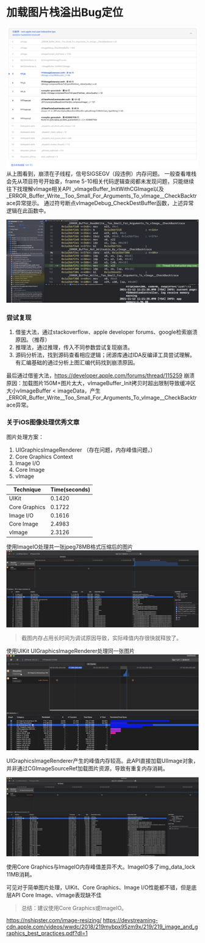# 加载图片栈溢出Bug定位

![2671636688198_.pic_hd](media/16366881101361/2671636688198_.pic_hd.jpg)
从上图看到，崩溃在子线程，信号SIGSEGV（段违例）内存问题。
一般查看堆栈会先从项目符号开始查，frame 5-10相关代码逻辑查阅都未发现问题，只能继续往下找理解vImage相关API _vImageBuffer_InitWithCGImage以及_ERROR_Buffer_Write__Too_Small_For_Arguments_To_vImage__CheckBacktrace异常提示。
通过符号断点vImageDebug_CheckDestBuffer函数，上述异常逻辑在此函数中。

![2651636687339_.pic_hd](media/16366881101361/2651636687339_.pic_hd.jpg)

### 尝试复现
1. 借鉴大法，通过stackoverflow、apple developer forums、google检索崩溃原因。（推荐）
2. 推理法，通过推理，传入不同参数尝试复现崩溃。
3. 源码分析法，找到源码查看相应逻辑；闭源库通过IDA反编译工具尝试理解。有汇编基础的通过分析上图汇编代码找到崩溃原因。

最后通过借鉴大法，https://developer.apple.com/forums/thread/115259
崩溃原因：加载图片150M+图片太大，vImageBuffer_Init拷贝时超出限制导致缓冲区大小vImageBuffer < imageData，产生_ERROR_Buffer_Write__Too_Small_For_Arguments_To_vImage__CheckBacktrace异常。

### 关于iOS图像处理优秀文章
图片处理方案：
1. UIGraphicsImageRenderer （存在问题，内存峰值问题，）
2. Core Graphics Context
3. Image I/O
4. Core Image
5. vImage


| Technique | Time(seconds) |
| --- | --- |
| UIKit | 0.1420 |  
| Core Graphics | 0.1722 |  
| Image I/O | 0.1616 |  
| Core Image | 2.4983 |  
| vImage | 2.3126 |  

使用ImageIO处理共一张jpeg78MB格式压缩后的图片
![-w2007](media/16366881101361/16371432427897.jpg)
> 截图内存占用长时间为调试原因导致，实际峰值内存很快就释放了。

使用UIKit UIGraphicsImageRenderer处理同一张图片
![-w1327](media/16366881101361/16371431705054.jpg)

UIGraphicsImageRenderer产生的峰值内存较高。此API直接加载UIImage对象，并非通过CGImageSourceRef加载图片资源，导致有重复内存消耗。


![-w2087](media/16366881101361/16371453798324.jpg)

使用Core Graphics与ImageIO内存峰值差异不大。ImageIO多了img_data_lock 11MB消耗。


可见对于简单图片处理，UIKit、Core Graphics、Image I/O性能都不错，但是底层API Core Image、vImage表现缺不佳

> 总结：建议使用Core Graphics或ImageIO。

https://nshipster.com/image-resizing/
https://devstreaming-cdn.apple.com/videos/wwdc/2018/219mybpx95zm9x/219/219_image_and_graphics_best_practices.pdf?dl=1